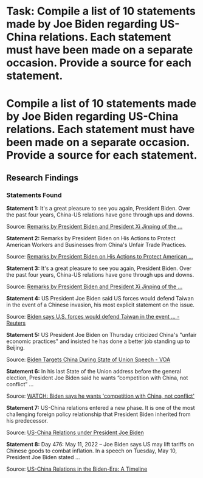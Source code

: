 # Task: Compile a list of 10 statements made by Joe Biden regarding US-China relations. Each statement must have been made on a separate occasion. Provide a source for each statement.

# Compile a list of 10 statements made by Joe Biden regarding US-China relations. Each statement must have been made on a separate occasion. Provide a source for each statement.

## Research Findings

### Statements Found

**Statement 1:** It's a great pleasure to see you again, President Biden. Over the past four years, China-US relations have gone through ups and downs.

Source: [Remarks by President Biden and President Xi Jinping of the ...](https://china.usembassy-china.org.cn/remarks-by-president-biden-and-president-xi-jinping-of-the-peoples-republic-of-china-before-bilateral-meeting-lima-peru/)


**Statement 2:** Remarks by President Biden on His Actions to Protect American Workers and Businesses from China's Unfair Trade Practices.

Source: [Remarks by President Biden on His Actions to Protect American ...](https://bidenwhitehouse.archives.gov/briefing-room/speeches-remarks/2024/05/14/remarks-by-president-biden-remarks-by-president-biden-on-his-actions-to-protect-american-workers-and-businesses-from-chinas-unfair-trade-practices/)


**Statement 3:** It's a great pleasure to see you again, President Biden. Over the past four years, China-US relations have gone through ups and downs.

Source: [Remarks by President Biden and President Xi Jinping of the ...](https://bidenwhitehouse.archives.gov/briefing-room/speeches-remarks/2024/11/16/remarks-by-president-biden-and-president-xi-jinping-of-the-peoples-republic-of-china-before-bilateral-meeting-lima-peru/)


**Statement 4:** US President Joe Biden said US forces would defend Taiwan in the event of a Chinese invasion, his most explicit statement on the issue.

Source: [Biden says U.S. forces would defend Taiwan in the event ... - Reuters](https://www.reuters.com/world/biden-says-us-forces-would-defend-taiwan-event-chinese-invasion-2022-09-18/)


**Statement 5:** US President Joe Biden on Thursday criticized China's "unfair economic practices" and insisted he has done a better job standing up to Beijing.

Source: [Biden Targets China During State of Union Speech - VOA](https://www.voanews.com/a/biden-targets-china-during-state-of-union-speech/7519040.html)


**Statement 6:** In his last State of the Union address before the general election, President Joe Biden said he wants “competition with China, not conflict” ...

Source: [WATCH: Biden says he wants 'competition with China, not conflict'](https://www.youtube.com/watch?v=hQkfFIcYrds)


**Statement 7:** US-China relations entered a new phase. It is one of the most challenging foreign policy relationship that President Biden inherited from his predecessor.

Source: [US-China Relations under President Joe Biden](https://www.icwa.in/show_content.php?lang=1&level=3&ls_id=7181&lid=4855)


**Statement 8:** Day 476: May 11, 2022 – Joe Biden says US may lift tariffs on Chinese goods to combat inflation. In a speech on Tuesday, May 10, President Joe Biden stated ...

Source: [US-China Relations in the Biden-Era: A Timeline](https://www.china-briefing.com/news/us-china-relations-in-the-biden-era-a-timeline/)

